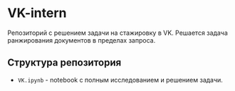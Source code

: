 # VK-intern

Репозиторий с решением задачи на стажировку в VK. Решается задача ранжирования документов в пределах запроса.

## Структура репозитория

+ `VK.ipynb` - notebook с полным исследованием и решением задачи.

